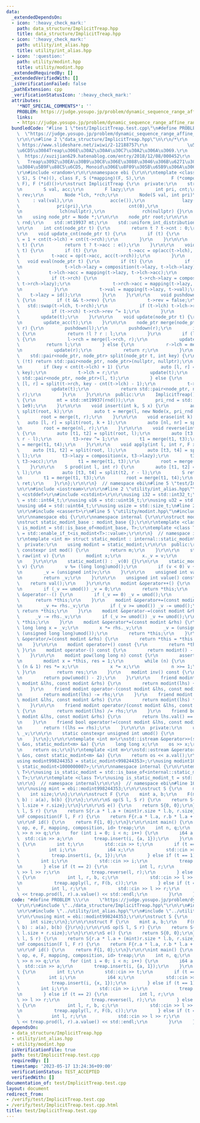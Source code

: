 ```yaml
---
data:
  _extendedDependsOn:
  - icon: ':heavy_check_mark:'
    path: data_structure/ImplicitTreap.hpp
    title: data_structure/ImplicitTreap.hpp
  - icon: ':heavy_check_mark:'
    path: utility/int_alias.hpp
    title: utility/int_alias.hpp
  - icon: ':question:'
    path: utility/modint.hpp
    title: utility/modint.hpp
  _extendedRequiredBy: []
  _extendedVerifiedWith: []
  _isVerificationFailed: false
  _pathExtension: cpp
  _verificationStatusIcon: ':heavy_check_mark:'
  attributes:
    '*NOT_SPECIAL_COMMENTS*': ''
    PROBLEM: https://judge.yosupo.jp/problem/dynamic_sequence_range_affine_range_sum
    links:
    - https://judge.yosupo.jp/problem/dynamic_sequence_range_affine_range_sum
  bundledCode: "#line 1 \"test/ImplicitTreap.test.cpp\"\n#define PROBLEM \\\r\n  \
    \  \"https://judge.yosupo.jp/problem/dynamic_sequence_range_affine_range_sum\"\
    \r\n\r\n#line 2 \"data_structure/ImplicitTreap.hpp\"\n\r\n/*\r\n    reference:\
    \ https://www.slideshare.net/iwiwi/2-12188757\r\n               \u5B9F\u88C5\u65B9\
    \u6CD5\u3084Treap\u306E\u30A2\u30A4\u30C7\u30A2\u306A\u3069.\r\n             \
    \  https://xuzijian629.hatenablog.com/entry/2018/12/08/000452\r\n            \
    \   Treap\u3092\u30EA\u30B9\u30C8\u306E\u3088\u3046\u306B\u6271\u3046\u65B9\u6CD5\
    \u3084\u5B9F\u88C5\u6CD5, Monoid\u306E\u8F09\u305B\u65B9\u306A\u3069.\r\n*/\r\n\
    \r\n#include <random>\r\n\r\nnamespace ebi {\r\n\r\ntemplate <class S, S (*op)(S,\
    \ S), S (*e)(), class F, S (*mapping)(F, S),\r\n          F (*composition)(F,\
    \ F), F (*id)()>\r\nstruct ImplicitTreap {\r\n  private:\r\n    struct Node {\r\
    \n        S val, acc;\r\n        F lazy;\r\n        int pri, cnt;\r\n        bool\
    \ rev;\r\n        Node *lch, *rch;\r\n        Node(S val, int pri)\r\n       \
    \     : val(val),\r\n              acc(e()),\r\n              lazy(id()),\r\n\
    \              pri(pri),\r\n              cnt(0),\r\n              rev(false),\r\
    \n              lch(nullptr),\r\n              rch(nullptr) {}\r\n    };\r\n\r\
    \n    using node_ptr = Node *;\r\n\r\n    node_ptr root;\r\n\r\n    std::random_device\
    \ rnd;\r\n    std::mt19937 mt;\r\n    std::uniform_int_distribution<> pri_rnd;\r\
    \n\r\n    int cnt(node_ptr t) {\r\n        return t ? t->cnt : 0;\r\n    }\r\n\
    \r\n    void update_cnt(node_ptr t) {\r\n        if (t) {\r\n            t->cnt\
    \ = 1 + cnt(t->lch) + cnt(t->rch);\r\n        }\r\n    }\r\n\r\n    S acc(node_ptr\
    \ t) {\r\n        return t ? t->acc : e();\r\n    }\r\n\r\n    void update_acc(node_ptr\
    \ t) {\r\n        if (t) {\r\n            t->acc = op(acc(t->lch), t->val);\r\n\
    \            t->acc = op(t->acc, acc(t->rch));\r\n        }\r\n    }\r\n\r\n \
    \   void eval(node_ptr t) {\r\n        if (t) {\r\n            if (t->lch) {\r\
    \n                t->lch->lazy = composition(t->lazy, t->lch->lazy);\r\n     \
    \           t->lch->acc = mapping(t->lazy, t->lch->acc);\r\n            }\r\n\
    \            if (t->rch) {\r\n                t->rch->lazy = composition(t->lazy,\
    \ t->rch->lazy);\r\n                t->rch->acc = mapping(t->lazy, t->rch->acc);\r\
    \n            }\r\n            t->val = mapping(t->lazy, t->val);\r\n        \
    \    t->lazy = id();\r\n        }\r\n    }\r\n\r\n    void pushdown(node_ptr t)\
    \ {\r\n        if (t && t->rev) {\r\n            t->rev = false;\r\n         \
    \   std::swap(t->lch, t->rch);\r\n            if (t->lch) t->lch->rev ^= 1;\r\n\
    \            if (t->rch) t->rch->rev ^= 1;\r\n        }\r\n        eval(t);\r\n\
    \        update(t);\r\n    }\r\n\r\n    void update(node_ptr t) {\r\n        update_cnt(t);\r\
    \n        update_acc(t);\r\n    }\r\n\r\n    node_ptr merge(node_ptr l, node_ptr\
    \ r) {\r\n        pushdown(l);\r\n        pushdown(r);\r\n        if (!l || !r)\
    \ {\r\n            return !l ? r : l;\r\n        }\r\n        if (l->pri > r->pri)\
    \ {\r\n            l->rch = merge(l->rch, r);\r\n            update(l);\r\n  \
    \          return l;\r\n        } else {\r\n            r->lch = merge(l, r->lch);\r\
    \n            update(r);\r\n            return r;\r\n        }\r\n    }\r\n\r\n\
    \    std::pair<node_ptr, node_ptr> split(node_ptr t, int key) {\r\n        if\
    \ (!t) return std::pair<node_ptr, node_ptr>(nullptr, nullptr);\r\n        pushdown(t);\r\
    \n        if (key < cnt(t->lch) + 1) {\r\n            auto [l, r] = split(t->lch,\
    \ key);\r\n            t->lch = r;\r\n            update(t);\r\n            return\
    \ std::pair<node_ptr, node_ptr>(l, t);\r\n        } else {\r\n            auto\
    \ [l, r] = split(t->rch, key - cnt(t->lch) - 1);\r\n            t->rch = l;\r\n\
    \            update(t);\r\n            return std::pair<node_ptr, node_ptr>(t,\
    \ r);\r\n        }\r\n    }\r\n\r\n  public:\r\n    ImplicitTreap() : root(nullptr)\
    \ {\r\n        mt = std::mt19937(rnd());\r\n        pri_rnd = std::uniform_int_distribution<>(0,\
    \ 1e9);\r\n    }\r\n\r\n    void insert(int k, S x) {\r\n        auto [l, r] =\
    \ split(root, k);\r\n        auto t = merge(l, new Node(x, pri_rnd(mt)));\r\n\
    \        root = merge(t, r);\r\n    }\r\n\r\n    void erase(int k) {\r\n     \
    \   auto [l, r] = split(root, k + 1);\r\n        auto [nl, nr] = split(l, k);\r\
    \n        root = merge(nl, r);\r\n    }\r\n\r\n    void reverse(int l, int r)\
    \ {\r\n        auto [t1, t2] = split(root, l);\r\n        auto [t3, t4] = split(t2,\
    \ r - l);\r\n        t3->rev ^= 1;\r\n        t1 = merge(t1, t3);\r\n        root\
    \ = merge(t1, t4);\r\n    }\r\n\r\n    void apply(int l, int r, F x) {\r\n   \
    \     auto [t1, t2] = split(root, l);\r\n        auto [t3, t4] = split(t2, r -\
    \ l);\r\n        t3->lazy = composition(x, t3->lazy);\r\n        t3->acc = mapping(x,\
    \ t3->acc);\r\n        t1 = merge(t1, t3);\r\n        root = merge(t1, t4);\r\n\
    \    }\r\n\r\n    S prod(int l, int r) {\r\n        auto [t1, t2] = split(root,\
    \ l);\r\n        auto [t3, t4] = split(t2, r - l);\r\n        S ret = t3->acc;\r\
    \n        t1 = merge(t1, t3);\r\n        root = merge(t1, t4);\r\n        return\
    \ ret;\r\n    }\r\n};\r\n\r\n}  // namespace ebi\n#line 5 \"test/ImplicitTreap.test.cpp\"\
    \n\r\n#include <iostream>\r\n\r\n#line 2 \"utility/int_alias.hpp\"\n\r\n#include\
    \ <cstddef>\r\n#include <cstdint>\r\n\r\nusing i32 = std::int32_t;\r\nusing i64\
    \ = std::int64_t;\r\nusing u16 = std::uint16_t;\r\nusing u32 = std::uint32_t;\r\
    \nusing u64 = std::uint64_t;\r\nusing usize = std::size_t;\n#line 2 \"utility/modint.hpp\"\
    \n\r\n#include <cassert>\r\n#line 5 \"utility/modint.hpp\"\n#include <type_traits>\r\
    \n\r\nnamespace ebi {\r\n\r\nnamespace internal {\r\n\r\nstruct modint_base {};\r\
    \nstruct static_modint_base : modint_base {};\r\n\r\ntemplate <class T> using\
    \ is_modint = std::is_base_of<modint_base, T>;\r\ntemplate <class T> using is_modint_t\
    \ = std::enable_if_t<is_modint<T>::value>;\r\n\r\n}  // namespace internal\r\n\
    \r\ntemplate <int m> struct static_modint : internal::static_modint_base {\r\n\
    \  private:\r\n    using modint = static_modint;\r\n\r\n  public:\r\n    static\
    \ constexpr int mod() {\r\n        return m;\r\n    }\r\n\r\n    static modint\
    \ raw(int v) {\r\n        modint x;\r\n        x._v = v;\r\n        return x;\r\
    \n    }\r\n\r\n    static_modint() : _v(0) {}\r\n\r\n    static_modint(long long\
    \ v) {\r\n        v %= (long long)umod();\r\n        if (v < 0) v += (long long)umod();\r\
    \n        _v = (unsigned int)v;\r\n    }\r\n\r\n    unsigned int val() const {\r\
    \n        return _v;\r\n    }\r\n\r\n    unsigned int value() const {\r\n    \
    \    return val();\r\n    }\r\n\r\n    modint &operator++() {\r\n        _v++;\r\
    \n        if (_v == umod()) _v = 0;\r\n        return *this;\r\n    }\r\n    modint\
    \ &operator--() {\r\n        if (_v == 0) _v = umod();\r\n        _v--;\r\n  \
    \      return *this;\r\n    }\r\n    modint &operator+=(const modint &rhs) {\r\
    \n        _v += rhs._v;\r\n        if (_v >= umod()) _v -= umod();\r\n       \
    \ return *this;\r\n    }\r\n    modint &operator-=(const modint &rhs) {\r\n  \
    \      _v -= rhs._v;\r\n        if (_v >= umod()) _v += umod();\r\n        return\
    \ *this;\r\n    }\r\n    modint &operator*=(const modint &rhs) {\r\n        unsigned\
    \ long long x = _v;\r\n        x *= rhs._v;\r\n        _v = (unsigned int)(x %\
    \ (unsigned long long)umod());\r\n        return *this;\r\n    }\r\n    modint\
    \ &operator/=(const modint &rhs) {\r\n        return *this = *this * rhs.inv();\r\
    \n    }\r\n\r\n    modint operator+() const {\r\n        return *this;\r\n   \
    \ }\r\n    modint operator-() const {\r\n        return modint() - *this;\r\n\
    \    }\r\n\r\n    modint pow(long long n) const {\r\n        assert(0 <= n);\r\
    \n        modint x = *this, res = 1;\r\n        while (n) {\r\n            if\
    \ (n & 1) res *= x;\r\n            x *= x;\r\n            n >>= 1;\r\n       \
    \ }\r\n        return res;\r\n    }\r\n    modint inv() const {\r\n        assert(_v);\r\
    \n        return pow(umod() - 2);\r\n    }\r\n\r\n    friend modint operator+(const\
    \ modint &lhs, const modint &rhs) {\r\n        return modint(lhs) += rhs;\r\n\
    \    }\r\n    friend modint operator-(const modint &lhs, const modint &rhs) {\r\
    \n        return modint(lhs) -= rhs;\r\n    }\r\n    friend modint operator*(const\
    \ modint &lhs, const modint &rhs) {\r\n        return modint(lhs) *= rhs;\r\n\
    \    }\r\n\r\n    friend modint operator/(const modint &lhs, const modint &rhs)\
    \ {\r\n        return modint(lhs) /= rhs;\r\n    }\r\n    friend bool operator==(const\
    \ modint &lhs, const modint &rhs) {\r\n        return lhs.val() == rhs.val();\r\
    \n    }\r\n    friend bool operator!=(const modint &lhs, const modint &rhs) {\r\
    \n        return !(lhs == rhs);\r\n    }\r\n\r\n  private:\r\n    unsigned int\
    \ _v;\r\n\r\n    static constexpr unsigned int umod() {\r\n        return m;\r\
    \n    }\r\n};\r\n\r\ntemplate <int m>\r\nstd::istream &operator>>(std::istream\
    \ &os, static_modint<m> &a) {\r\n    long long x;\r\n    os >> x;\r\n    a = x;\r\
    \n    return os;\r\n}\r\ntemplate <int m>\r\nstd::ostream &operator<<(std::ostream\
    \ &os, const static_modint<m> &a) {\r\n    return os << a.val();\r\n}\r\n\r\n\
    using modint998244353 = static_modint<998244353>;\r\nusing modint1000000007 =\
    \ static_modint<1000000007>;\r\n\r\nnamespace internal {\r\n\r\ntemplate <class\
    \ T>\r\nusing is_static_modint = std::is_base_of<internal::static_modint_base,\
    \ T>;\r\n\r\ntemplate <class T>\r\nusing is_static_modint_t = std::enable_if_t<is_static_modint<T>::value>;\r\
    \n\r\n}  // namespace internal\r\n\r\n}  // namespace ebi\n#line 10 \"test/ImplicitTreap.test.cpp\"\
    \n\r\nusing mint = ebi::modint998244353;\r\n\r\nstruct S {\r\n    mint a;\r\n\
    \    int size;\r\n};\r\n\r\nstruct F {\r\n    mint a, b;\r\n    F(mint a, mint\
    \ b) : a(a), b(b) {}\r\n};\r\n\r\nS op(S l, S r) {\r\n    return S{l.a + r.a,\
    \ l.size + r.size};\r\n}\r\n\r\nS e() {\r\n    return S{0, 0};\r\n}\r\n\r\nS mapping(F\
    \ l, S r) {\r\n    return S{r.a * l.a + (mint)r.size * l.b, r.size};\r\n}\r\n\r\
    \nF composition(F l, F r) {\r\n    return F{r.a * l.a, r.b * l.a + l.b};\r\n}\r\
    \n\r\nF id() {\r\n    return F{1, 0};\r\n}\r\n\r\nint main() {\r\n    ebi::ImplicitTreap<S,\
    \ op, e, F, mapping, composition, id> treap;\r\n    int n, q;\r\n    std::cin\
    \ >> n >> q;\r\n    for (int i = 0; i < n; i++) {\r\n        i64 a;\r\n      \
    \  std::cin >> a;\r\n        treap.insert(i, {a, 1});\r\n    }\r\n    while (q--)\
    \ {\r\n        int t;\r\n        std::cin >> t;\r\n        if (t == 0) {\r\n \
    \           int i;\r\n            i64 x;\r\n            std::cin >> i >> x;\r\n\
    \            treap.insert(i, {x, 1});\r\n        } else if (t == 1) {\r\n    \
    \        int i;\r\n            std::cin >> i;\r\n            treap.erase(i);\r\
    \n        } else if (t == 2) {\r\n            int l, r;\r\n            std::cin\
    \ >> l >> r;\r\n            treap.reverse(l, r);\r\n        } else if (t == 3)\
    \ {\r\n            int l, r, b, c;\r\n            std::cin >> l >> r >> b >> c;\r\
    \n            treap.apply(l, r, F(b, c));\r\n        } else if (t == 4) {\r\n\
    \            int l, r;\r\n            std::cin >> l >> r;\r\n            std::cout\
    \ << treap.prod(l, r).a.value() << std::endl;\r\n        }\r\n    }\r\n}\n"
  code: "#define PROBLEM \\\r\n    \"https://judge.yosupo.jp/problem/dynamic_sequence_range_affine_range_sum\"\
    \r\n\r\n#include \"../data_structure/ImplicitTreap.hpp\"\r\n\r\n#include <iostream>\r\
    \n\r\n#include \"../utility/int_alias.hpp\"\r\n#include \"../utility/modint.hpp\"\
    \r\n\r\nusing mint = ebi::modint998244353;\r\n\r\nstruct S {\r\n    mint a;\r\n\
    \    int size;\r\n};\r\n\r\nstruct F {\r\n    mint a, b;\r\n    F(mint a, mint\
    \ b) : a(a), b(b) {}\r\n};\r\n\r\nS op(S l, S r) {\r\n    return S{l.a + r.a,\
    \ l.size + r.size};\r\n}\r\n\r\nS e() {\r\n    return S{0, 0};\r\n}\r\n\r\nS mapping(F\
    \ l, S r) {\r\n    return S{r.a * l.a + (mint)r.size * l.b, r.size};\r\n}\r\n\r\
    \nF composition(F l, F r) {\r\n    return F{r.a * l.a, r.b * l.a + l.b};\r\n}\r\
    \n\r\nF id() {\r\n    return F{1, 0};\r\n}\r\n\r\nint main() {\r\n    ebi::ImplicitTreap<S,\
    \ op, e, F, mapping, composition, id> treap;\r\n    int n, q;\r\n    std::cin\
    \ >> n >> q;\r\n    for (int i = 0; i < n; i++) {\r\n        i64 a;\r\n      \
    \  std::cin >> a;\r\n        treap.insert(i, {a, 1});\r\n    }\r\n    while (q--)\
    \ {\r\n        int t;\r\n        std::cin >> t;\r\n        if (t == 0) {\r\n \
    \           int i;\r\n            i64 x;\r\n            std::cin >> i >> x;\r\n\
    \            treap.insert(i, {x, 1});\r\n        } else if (t == 1) {\r\n    \
    \        int i;\r\n            std::cin >> i;\r\n            treap.erase(i);\r\
    \n        } else if (t == 2) {\r\n            int l, r;\r\n            std::cin\
    \ >> l >> r;\r\n            treap.reverse(l, r);\r\n        } else if (t == 3)\
    \ {\r\n            int l, r, b, c;\r\n            std::cin >> l >> r >> b >> c;\r\
    \n            treap.apply(l, r, F(b, c));\r\n        } else if (t == 4) {\r\n\
    \            int l, r;\r\n            std::cin >> l >> r;\r\n            std::cout\
    \ << treap.prod(l, r).a.value() << std::endl;\r\n        }\r\n    }\r\n}"
  dependsOn:
  - data_structure/ImplicitTreap.hpp
  - utility/int_alias.hpp
  - utility/modint.hpp
  isVerificationFile: true
  path: test/ImplicitTreap.test.cpp
  requiredBy: []
  timestamp: '2023-05-17 13:24:36+09:00'
  verificationStatus: TEST_ACCEPTED
  verifiedWith: []
documentation_of: test/ImplicitTreap.test.cpp
layout: document
redirect_from:
- /verify/test/ImplicitTreap.test.cpp
- /verify/test/ImplicitTreap.test.cpp.html
title: test/ImplicitTreap.test.cpp
---
```

